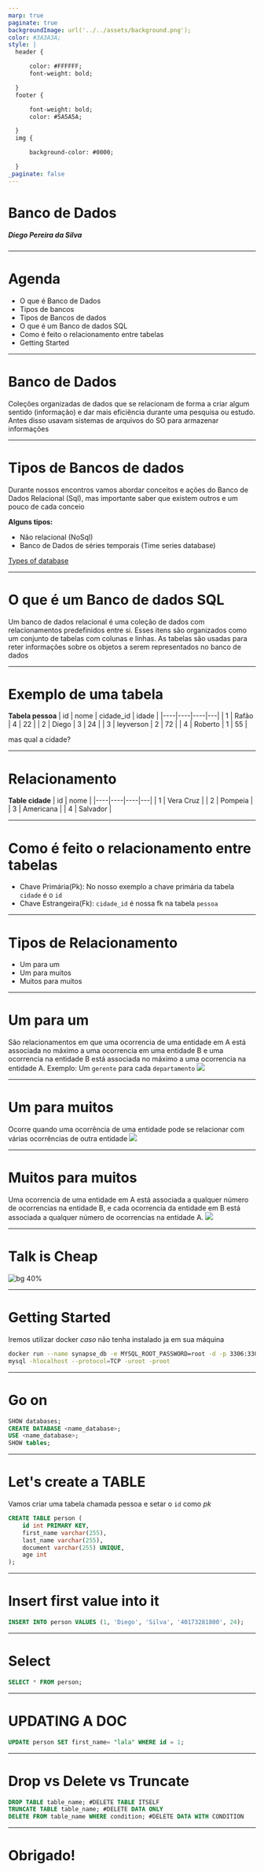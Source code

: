 ```yaml
---
marp: true
paginate: true
backgroundImage: url('../../assets/background.png'); 
color: #3A3A3A; 
style: |
  header {

      color: #FFFFFF;
      font-weight: bold;

  }
  footer {

      font-weight: bold;
      color: #5A5A5A;

  }
  img {

      background-color: #0000;

  }
_paginate: false
---
```


<!-- _backgroundImage: url('../../assets/raw-background.png'); -->
# Banco de Dados

##### Diego Pereira da Silva

---
<!-- footer: Bando de dados -->

# Agenda

* O que é Banco de Dados
* Tipos de bancos
* Tipos de Bancos de dados
* O que é um Banco de dados SQL
* Como é feito o relacionamento entre tabelas
* Getting Started

---

# Banco de Dados

Coleções organizadas de dados que se relacionam de forma a criar algum sentido (informação) e dar mais eficiência durante uma pesquisa ou estudo.
Antes disso usavam sistemas de arquivos do SO para armazenar informações

---

<!-- footer: Bando de dados -->
# Tipos de Bancos de dados

Durante nossos encontros vamos abordar conceitos e ações do Banco de Dados Relacional (Sql), mas importante saber que existem outros e um pouco de cada conceio

**Alguns tipos:**
* Não relacional (NoSql) 
* Banco de Dados de séries temporais (Time series database)

[Types of database](https://www.tutorialspoint.com/Types-of-databases)

---
# O que é um Banco de dados SQL

Um banco de dados relacional é uma coleção de dados com relacionamentos predefinidos entre si. Esses itens são organizados como um conjunto de tabelas com colunas e linhas. As tabelas são usadas para reter informações sobre os objetos a serem representados no banco de dados

---
# Exemplo de uma tabela
**Tabela pessoa**
| id | nome | cidade_id | idade |
|----|----|----|---|
| 1  | Rafão  | 4  | 22 |
| 2  | Diego  | 3  | 24 |
| 3  | leyverson  | 2  | 72 |
| 4  | Roberto  | 1  | 55 |

mas qual a cidade?

---
# Relacionamento
**Table cidade**
| id | nome | 
|----|----|----|---|
| 1  | Vera Cruz  |
| 2  | Pompeia  |
| 3  | Americana  |
| 4  | Salvador |

---

# Como é feito o relacionamento entre tabelas

* Chave Primária(Pk): No nosso exemplo a chave primária da tabela `cidade` é o `id`
* Chave Estrangeira(Fk): `cidade_id` é nossa fk na tabela `pessoa`

---
# Tipos de Relacionamento

* Um para um
* Um para muitos
* Muitos para muitos

---
# Um para um

São relacionamentos em que uma ocorrencia de uma entidade em A está associada no máximo a uma ocorrencia em uma entidade B e uma ocorrencia na entidade B está associada no máximo a uma ocorrencia na entidade A.
Exemplo: Um `gerente` para cada `departamento`
![](https://sites.google.com/site/uniplibancodedados1/_/rsrc/1348510710650/aulas/aula-7---tipos-de-relacionamento/aula_7_relacionamento3.bmp)


---
# Um para muitos

Ocorre quando uma ocorrência de uma entidade pode se relacionar com várias ocorrências de outra entidade
![](https://sites.google.com/site/uniplibancodedados1/_/rsrc/1348510612033/aulas/aula-7---tipos-de-relacionamento/aula_7_relacionamento.bmp)

---


# Muitos para muitos

Uma ocorrencia de uma entidade em A está associada a qualquer número de ocorrencias na entidade B, e cada ocorrencia da entidade em B está associada a qualquer número de ocorrencias na entidade A.
![](https://sites.google.com/site/uniplibancodedados1/_/rsrc/1348510658318/aulas/aula-7---tipos-de-relacionamento/aula_7_relacionamento2.bmp)

---

# Talk is Cheap

![bg 40%](https://media.giphy.com/media/13bIO859q7xDeo/giphy.gif)

---

# Getting Started

Iremos utilizar docker *caso* não tenha instalado ja em sua máquina

```bash
docker run --name synapse_db -e MYSQL_ROOT_PASSWORD=root -d -p 3306:3306 mysql:5.7.13
mysql -hlocalhost --protocol=TCP -uroot -proot
```

---

# Go on

```sql
SHOW databases;
CREATE DATABASE <name_database>;
USE <name_database>;
SHOW tables;
```

---

# Let's create a TABLE

Vamos criar uma tabela chamada pessoa e setar o `id` como *pk*
```sql
CREATE TABLE person (
    id int PRIMARY KEY,
    first_name varchar(255),
    last_name varchar(255),
    document varchar(255) UNIQUE,
    age int
);
```
---



# Insert first value into it

```sql
INSERT INTO person VALUES (1, 'Diego', 'Silva', '40173281800', 24);
```

---

# Select

```sql
SELECT * FROM person;
```

---

# UPDATING A DOC

```sql
UPDATE person SET first_name= "lala" WHERE id = 1;
```
---

# Drop vs Delete vs Truncate
```sql
DROP TABLE table_name; #DELETE TABLE ITSELF
TRUNCATE TABLE table_name; #DELETE DATA ONLY
DELETE FROM table_name WHERE condition; #DELETE DATA WITH CONDITION
```
---


# Obrigado!

